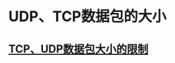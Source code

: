
# UDP、TCP数据包的大小




## [TCP、UDP数据包大小的限制](https://blog.csdn.net/caoshangpa/article/details/51530685)
